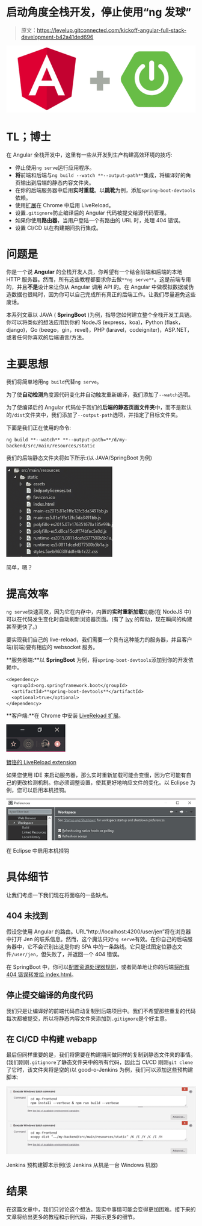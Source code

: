# 启动角度全栈开发，停止使用“ng 发球”

> 原文：<https://levelup.gitconnected.com/kickoff-angular-full-stack-development-b42a41ded696>

![](img/e2fb47da410fb97378f4919199eff25c.png)

# TL；博士

在 Angular 全栈开发中，这里有一些从开发到生产构建高效环境的技巧:

*   停止使用`ng serve`运行应用程序。
*   **将**前端和后端与`ng build --watch **--output-path**`集成，将编译好的角页输出到后端的静态内容文件夹。
*   在你的后端服务器中启用**实时重载**。以**跳靴**为例，添加`spring-boot-devtools`依赖。
*   使用[扩展](https://chrome.google.com/webstore/detail/livereload/jnihajbhpnppcggbcgedagnkighmdlei)在 Chrome 中启用 LiveReload。
*   设置`.gitignore`防止编译后的 Angular 代码被提交给源代码管理。
*   如果你使用**路由器**，当用户登陆一个有路由的 URL 时，处理 404 错误。
*   设置 CI/CD 以在构建期间执行集成。

# 问题是

你是一个说 **Angular** 的全栈开发人员，你希望有一个结合前端和后端的本地 HTTP 服务器。然而，所有这些教程都要求你去做`**ng serve**`。这是前端专用的，并且**不是**设计来让你从 Angular 调用 API 的。在 Angular 中做模拟数据或伪造数据也很耗时，因为你可以自己完成所有真正的后端工作。让我们尽量避免这些废话。

本系列文章以 JAVA ( **SpringBoot** )为例，指导您如何建立整个全栈开发工具链。你可以将类似的想法应用到你的 NodeJS (express，koa)，Python (flask，django)，Go (beego，gin，revel)，PHP (laravel，codeigniter)，ASP.NET，或者任何你喜欢的后端语言/方法。

# 主要思想

我们将简单地用`ng build`代替`ng serve`。

为了使**自动检测**角度源代码变化并自动触发重新编译，我们添加了`--watch`选项。

为了使编译后的 Angular 代码位于我们的**后端的静态页面文件夹**中，而不是默认的`/dist`文件夹中，我们添加了`--output-path`选项，并指定了目标文件夹。

下面是我们正在使用的命令:

```
ng build **--watch** **--output-path=**/d/my-backend/src/main/resources/static
```

我们的后端静态文件夹将如下所示:(以 JAVA/SpringBoot 为例)

![](img/235bc956e27a9038e96c5f78642e135b.png)

简单，嗯？

# 提高效率

`ng serve`快速高效，因为它在内存中，内置的**实时重新加载**功能(在 NodeJS 中)可以在代码发生变化时自动刷新浏览器页面。(有了 [Ivy](https://angular.io/guide/ivy) 的帮助，现在瞬间的构建甚至更快了。)

要实现我们自己的 live-reload，我们需要一个具有这种能力的服务器，并且客户端(前端)要有相应的 websocket 服务。

**服务器端:**以 **SpringBoot** 为例，将`spring-boot-devtools`添加到你的开发依赖中。

```
<dependency>
  <groupId>org.springframework.boot</groupId>
  <artifactId>**spring-boot-devtools**</artifactId>
  <optional>true</optional>
</dependency>
```

**客户端:**在 Chrome 中安装 [LiveReload 扩展](https://chrome.google.com/webstore/detail/livereload/jnihajbhpnppcggbcgedagnkighmdlei)。

![](img/def60f133a867cd9ea2a9ebd82c21479.png)

[镀铬的 LiveReload extension](https://chrome.google.com/webstore/detail/livereload/jnihajbhpnppcggbcgedagnkighmdlei)

如果您使用 IDE 来启动服务器，那么实时重新加载可能会变慢，因为它可能有自己的更改检测机制。你必须调整设置，使其更好地响应文件的变化。以 Eclipse 为例，您可以启用本机挂钩。

![](img/1e0008a4dd912cc4e25b79d0f037dbb6.png)

在 Eclipse 中启用本机挂钩

# 具体细节

让我们考虑一下我们现在将面临的一些缺点。

## 404 未找到

假设您使用 Angular 的路由。URL“http://localhost:4200/user/jen”将在浏览器中打开 Jen 的联系信息。然而，这个魔法只对`ng serve`有效。在你自己的后端服务器中，它不会识别出这是你的 SPA 中的一条路线。它只是试图定位静态文件`/user/jen`，但失败了，并返回一个 404 错误。

在 SpringBoot 中，你可以[配置资源处理器规则](https://stackoverflow.com/a/46854105/1118626)，或者简单地让你的后端[将所有 404 错误转发给 index.html](https://stackoverflow.com/a/40281409/1118626)。

## 停止提交编译的角度代码

我们只是让编译好的前端代码自动复制到后端项目中。我们不希望那些重复的代码每次都被提交，所以将静态内容文件夹添加到`.gitignore`是个好主意。

## 在 CI/CD 中构建 webapp

最后但同样重要的是，我们将需要在构建期间做同样的复制到静态文件夹的事情。(我们刚刚`.gitignore`了静态文件夹中的所有代码，因此当 CI/CD 刚刚`git clone`了它时，该文件夹将是空的)以 good-o-Jenkins 为例，我们可以添加这些预构建脚本:

![](img/e056ad46ac506c2dae75aa6ab48f30ba.png)

Jenkins 预构建脚本示例(该 Jenkins 从机是一台 Windows 机器)

# 结果

在这篇文章中，我们只讨论这个想法。现实中事情可能会变得更加困难。接下来的文章将给出更多的教程和示例代码，并揭示更多的细节。